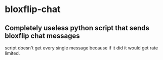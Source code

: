 # bloxflip-chat

## Completely useless python script that sends bloxflip chat messages

script doesn't get every single message because if it did it would get rate limited.

